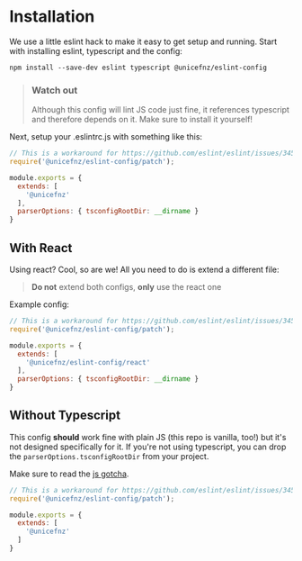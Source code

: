 # Installation
We use a little eslint hack to make it easy to get setup and running. Start
with installing eslint, typescript and the config:

```shell script
npm install --save-dev eslint typescript @unicefnz/eslint-config
```

> ### Watch out
> Although this config will lint JS code just fine, it references typescript and
> therefore depends on it. Make sure to install it yourself!


Next, setup your .eslintrc.js with something like this:
```js
// This is a workaround for https://github.com/eslint/eslint/issues/3458
require('@unicefnz/eslint-config/patch');

module.exports = {
  extends: [
    '@unicefnz'
  ],
  parserOptions: { tsconfigRootDir: __dirname }
}
```


## With React
Using react? Cool, so are we! All you need to do is extend a different file:

> **Do not** extend both configs, **only** use the react one

Example config:
```js
// This is a workaround for https://github.com/eslint/eslint/issues/3458
require('@unicefnz/eslint-config/patch');

module.exports = {
  extends: [
    '@unicefnz/eslint-config/react'
  ],
  parserOptions: { tsconfigRootDir: __dirname }
}
```

## Without Typescript
This config **should** work fine with plain JS (this repo is vanilla, too!) but
it's not designed specifically for it. If you're not using typescript, you can
drop the `parserOptions.tsconfigRootDir` from your project.

Make sure to read the [js gotcha](#watch-out).

```js
// This is a workaround for https://github.com/eslint/eslint/issues/3458
require('@unicefnz/eslint-config/patch');

module.exports = {
  extends: [
    '@unicefnz'
  ]
}
```
